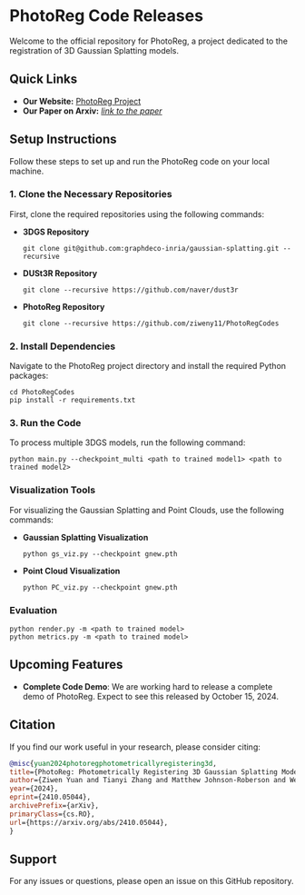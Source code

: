 # PhotoReg Code Releases

Welcome to the official repository for PhotoReg, a project dedicated to the registration of 3D Gaussian Splatting models.

## Quick Links
- **Our Website:** [PhotoReg Project](https://ziweny11.github.io/photoreg/)
- **Our Paper on Arxiv:** [*link to the paper*](https://arxiv.org/abs/2410.05044)

## Setup Instructions

Follow these steps to set up and run the PhotoReg code on your local machine.

### 1. Clone the Necessary Repositories
First, clone the required repositories using the following commands:

- **3DGS Repository**
  ```
  git clone git@github.com:graphdeco-inria/gaussian-splatting.git --recursive
  ```
  
- **DUSt3R Repository**
  ```
  git clone --recursive https://github.com/naver/dust3r
  ```
  
- **PhotoReg Repository**
  ```
  git clone --recursive https://github.com/ziweny11/PhotoRegCodes
  ```

### 2. Install Dependencies
Navigate to the PhotoReg project directory and install the required Python packages:

```
cd PhotoRegCodes
pip install -r requirements.txt
```

### 3. Run the Code
To process multiple 3DGS models, run the following command:

```
python main.py --checkpoint_multi <path to trained model1> <path to trained model2>
```

### Visualization Tools
For visualizing the Gaussian Splatting and Point Clouds, use the following commands:

- **Gaussian Splatting Visualization**
  ```
  python gs_viz.py --checkpoint gnew.pth
  ```
  
- **Point Cloud Visualization**
  ```
  python PC_viz.py --checkpoint gnew.pth
  ```

### Evaluation
  ```
  python render.py -m <path to trained model>
  python metrics.py -m <path to trained model>
  ```

## Upcoming Features
- **Complete Code Demo**: We are working hard to release a complete demo of PhotoReg. Expect to see this released by October 15, 2024.

## Citation
If you find our work useful in your research, please consider citing:

```bibtex
@misc{yuan2024photoregphotometricallyregistering3d,
title={PhotoReg: Photometrically Registering 3D Gaussian Splatting Models}, 
author={Ziwen Yuan and Tianyi Zhang and Matthew Johnson-Roberson and Weiming Zhi},
year={2024},
eprint={2410.05044},
archivePrefix={arXiv},
primaryClass={cs.RO},
url={https://arxiv.org/abs/2410.05044}, 
}
```
## Support
For any issues or questions, please open an issue on this GitHub repository.

